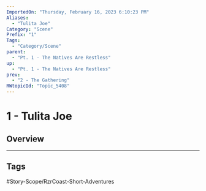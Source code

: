 ```yaml
---
ImportedOn: "Thursday, February 16, 2023 6:10:23 PM"
Aliases:
  - "Tulita Joe"
Category: "Scene"
Prefix: "1"
Tags:
  - "Category/Scene"
parent:
  - "Pt. 1 - The Natives Are Restless"
up:
  - "Pt. 1 - The Natives Are Restless"
prev:
  - "2 - The Gathering"
RWtopicId: "Topic_5408"
---
```

# 1 - Tulita Joe
## Overview

---
## Tags
#Story-Scope/RzrCoast-Short-Adventures


